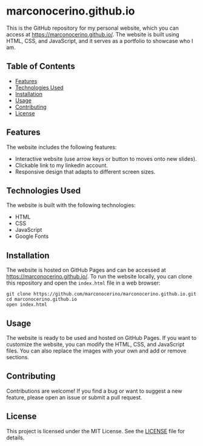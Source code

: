 # marconocerino.github.io

This is the GitHub repository for my personal website, which you can access at https://marconocerino.github.io/. The website is built using HTML, CSS, and JavaScript, and it serves as a portfolio to showcase who I am.

## Table of Contents

- [Features](#features)
- [Technologies Used](#technologies-used)
- [Installation](#installation)
- [Usage](#usage)
- [Contributing](#contributing)
- [License](#license)

## Features

The website includes the following features:

- Interactive website (use arrow keys or button to moves onto new slides).
- Clickable link to my linkedin account.
- Responsive design that adapts to different screen sizes.

## Technologies Used

The website is built with the following technologies:

- HTML
- CSS
- JavaScript
- Google Fonts

## Installation

The website is hosted on GitHub Pages and can be accessed at https://marconocerino.github.io/. To run the website locally, you can clone this repository and open the `index.html` file in a web browser:

```
git clone https://github.com/marconocerino/marconocerino.github.io.git
cd marconocerino.github.io
open index.html
```

## Usage

The website is ready to be used and hosted on GitHub Pages. If you want to customize the website, you can modify the HTML, CSS, and JavaScript files. You can also replace the images with your own and add or remove sections.

## Contributing

Contributions are welcome! If you find a bug or want to suggest a new feature, please open an issue or submit a pull request.

## License

This project is licensed under the MIT License. See the [LICENSE](LICENSE) file for details.
